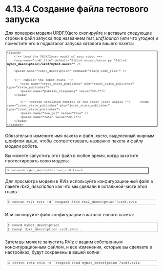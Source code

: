 # 4.13.4 Создание файла тестового запуска

Для проверки модели URDF/Xacro скопируйте и вставьте следующие строки в файл запуска под названием _test\_urdf.launch_ \(или что угодно\) и поместите его в подкаталог запуска каталога вашего пакета:

![](../.gitbook/assets/image%20%2897%29.jpeg)

Обязательно измените имя пакета и файл _.xacro_, выделенный жирным шрифтом выше, чтобы соответствовать названию пакета и файлу модели робота.

Вы можете запустить этот файл в любое время, когда захотите протестировать свою модель:

![](../.gitbook/assets/image%20%2833%29.jpeg)

Для просмотра модели в RViz используйте конфигурационный файл в пакете _rbx2\_description_ как что мы сделали в остальной части этой главы:

![](../.gitbook/assets/image%20%2817%29.png)

Или скопируйте файл конфигурации в каталог нового пакета:

![](../.gitbook/assets/image%20%2890%29.jpeg)

Затем вы можете запустить RViz с вашим собственным конфигурационным файлом, и все изменения, которые вы сделаете в настройках, будут сохранены в вашей копии:

![](../.gitbook/assets/image%20%28107%29.png)





